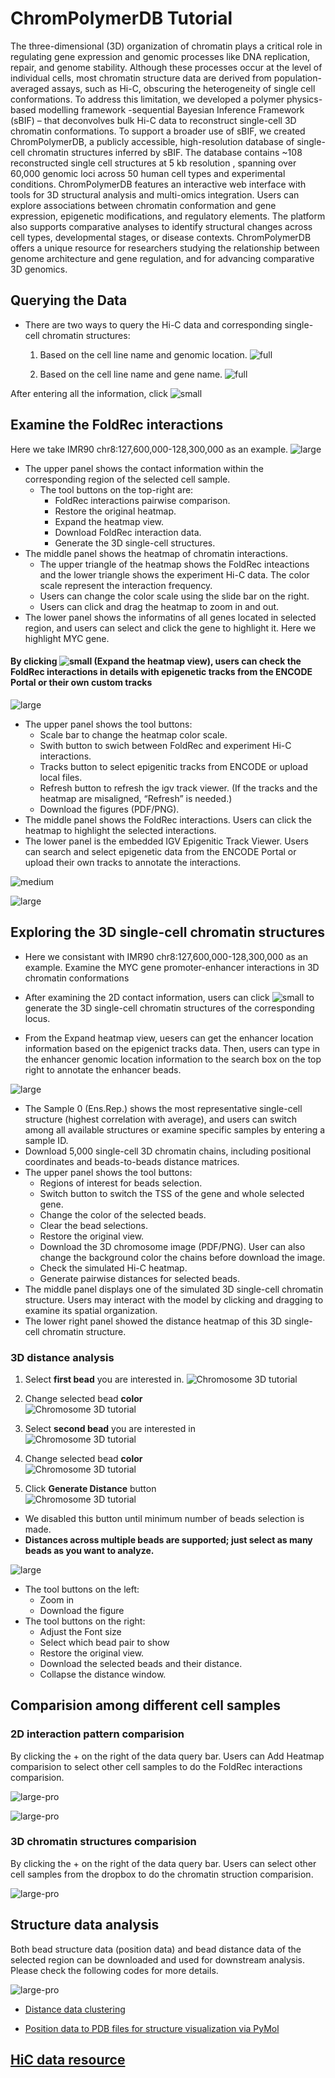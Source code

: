 # ChromPolymerDB Tutorial

The three-dimensional (3D) organization of chromatin plays a critical role in regulating gene expression and genomic processes like DNA replication, repair, and genome stability. Although these processes occur at the level of individual cells, most chromatin structure data are derived from population-averaged assays, such as Hi-C, obscuring the heterogeneity of single cell conformations. To address this limitation, we developed a polymer physics-based modelling framework -sequential Bayesian Inference Framework (sBIF) – that deconvolves bulk Hi-C data to reconstruct single-cell 3D chromatin conformations.  To support a broader use of sBIF, we created  ChromPolymerDB, a publicly accessible, high-resolution database of single-cell chromatin structures inferred by sBIF. The database contains ~108  reconstructed single cell structures at 5 kb resolution , spanning over 60,000 genomic loci across 50 human cell types and experimental conditions. ChromPolymerDB features an interactive web interface with tools for 3D structural analysis and multi-omics integration. Users can explore  associations between chromatin conformation and gene expression, epigenetic modifications, and regulatory elements. The platform also supports comparative analyses to identify structural changes across cell types, developmental stages, or disease contexts. ChromPolymerDB offers a unique resource for researchers studying the relationship between genome architecture and gene regulation, and for advancing comparative 3D genomics.


## Querying the Data

- There are two ways to query the Hi-C data and corresponding single-cell chromatin structures:
  1. Based on the cell line name and genomic location.
     ![full](./tutorial_images/data_query_short.png)

  2. Based on the cell line name and gene name.
     ![full](./tutorial_images/data_query_gene_short.png)

After entering all the information, click ![small](./tutorial_images/show_heatmap.png)

## Examine the FoldRec interactions

Here we take IMR90 chr8:127,600,000-128,300,000 as an example.
![large](./tutorial_images/FoldRec_full_1.png)

- The upper panel shows the contact information within the corresponding region of the selected cell sample. 
   - The tool buttons on the top-right are:
      - FoldRec interactions pairwise comparison.
      - Restore the original heatmap.
      - Expand the heatmap view.
      - Download FoldRec interaction data.
      - Generate the 3D single-cell structures. 
- The middle panel shows the heatmap of chromatin interactions. 
   - The upper triangle of the heatmap shows the FoldRec inteactions and the lower triangle shows the experiment Hi-C data. The color scale represent the interaction frequency. 
   - Users can change the color scale using the slide bar on the right.
   - Users can click and drag the heatmap to zoom in and out.
- The lower panel shows the informatins of all genes located in selected region, and users can select and click the gene to highlight it. Here we highlight MYC gene.

#### By clicking ![small](./tutorial_images/expand_button.png) (Expand the heatmap view), users can check the FoldRec interactions in details with epigenetic tracks from the ENCODE Portal or their own custom tracks

![large](./tutorial_images/FoldRec_2_full.png)

- The upper panel shows the tool buttons:
   - Scale bar to change the heatmap color scale. 
   - Swith button to swich between FoldRec and experiment Hi-C interactions.
   - Tracks button to select epigenitic tracks from ENCODE or upload local files.
   - Refresh button to refresh the igv track viewer. (If the tracks and the heatmap are misaligned, “Refresh” is needed.)
   - Download the figures (PDF/PNG).
- The middle panel shows the FoldRec interactions. Users can click the heatmap to highlight the selected interactions.
- The lower panel is the embedded IGV Epigenitic Track Viewer. Users can search and select epigenetic data from the ENCODE Portal or upload their own tracks to annotate the interactions.

![medium](./tutorial_images/tracks.png)

![large](./tutorial_images/tracks_details.png)


## Exploring the 3D single-cell chromatin structures

- Here we consistant with IMR90 chr8:127,600,000-128,300,000 as an example. Examine the MYC gene promoter-enhancer interactions in 3D chromatin conformations

- After examining the 2D contact information, users can click ![small](./tutorial_images/3D_Structure.png) to generate the 3D single-cell chromatin structures of the corresponding locus.

- From the Expand heatmap view, uesers can get the enhancer location information based on the epigenict tracks data. Then, users can type in the enhancer genomic location information to the search box on the top right to annotate the enhancer beads.


![large](./tutorial_images/single_cell_conformation.png)

- The Sample 0 (Ens.Rep.) shows the most representative single-cell structure (highest correlation with average), and users can switch among all available structures or examine specific samples by entering a sample ID.
- Download 5,000 single-cell 3D chromatin chains, including positional coordinates and beads-to-beads distance matrices.
- The upper panel shows the tool buttons:
   - Regions of interest for beads selection.
   - Switch button to switch the TSS of the gene and whole selected gene.
   - Change the color of the selected beads.
   - Clear the bead selections.
   - Restore the original view.
   - Download the 3D chromosome image (PDF/PNG). User can also change the background color the chains before download the image.
   - Check the simulated Hi-C heatmap.
   - Generate pairwise distances for selected beads.
- The middle panel displays one of the simulated 3D single-cell chromatin structure. Users may interact with the model by clicking and dragging to examine its spatial organization.
- The lower right panel showed the distance heatmap of this 3D single-cell chromatin structure.

### 3D distance analysis
1. Select **first bead** you are interested in.
   ![Chromosome 3D tutorial](./Distance_step1.png)

2. Change selected bead **color**  
   ![Chromosome 3D tutorial](./Distance_step2.png)

3. Select **second bead** you are interested in  
   ![Chromosome 3D tutorial](./Distance_step3.png)

4. Change selected bead **color**  
   ![Chromosome 3D tutorial](./Distance_step4.png)
5. Click **Generate Distance** button  
   ![Chromosome 3D tutorial](./Distance_step5.png)


- We disabled this button until minimum number of beads selection is made. 
- **Distances across multiple beads are supported; just select as many beads as you want to analyze.**

![large](./tutorial_images/3D_distance.png)

- The tool buttons on the left:
   - Zoom in
   - Download the figure
- The tool buttons on the right:
   - Adjust the Font size
   - Select which bead pair to show
   - Restore the original view.
   - Download the selected beads and their distance.
   - Collapse the distance window.


## Comparision among different cell samples

### 2D interaction pattern comparision

By clicking the + on the right of the data query bar. Users can Add Heatmap comparision to select other cell samples to do the FoldRec interactions comparision.

![large-pro](./tutorial_images/FoldRec_comparision_data_query.png)

![large-pro](./tutorial_images/FoldRec_comparision.png)

### 3D chromatin structures comparision 

By clicking the + on the right of the data query bar. Users can select other cell samples from the dropbox to do the chromatin struction comparision.

![large-pro](./tutorial_images/chromatin_structure_comparision.png)


## Structure data analysis

Both bead structure data (position data) and bead distance data of the selected region can be downloaded and used for downstream analysis. Please check the following codes for more details.

![large-pro](./tutorial_images/data_download.png)

- [Distance data clustering](https://github.com/ldu3/ChromPolymerDB_tutorial/blob/main/scr/clustering.ipynb)

- [Position data to PDB files for structure visualization via PyMol](https://github.com/ldu3/ChromPolymerDB_tutorial/blob/main/scr/position_data_visualizaion.ipynb)

## [HiC data resource](https://github.com/ldu3/ChromPolymerDB_tutorial/blob/main/HiC_data_info.xlsx)